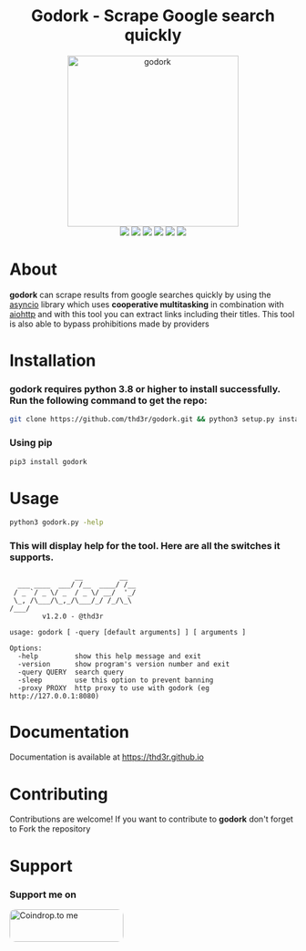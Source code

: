 <h1 align="center">
  Godork - Scrape Google search quickly
</h1>

<div align="center">
  <img src="https://raw.githubusercontent.com/thd3r/godork/master/assets/images/godork-logo.png" alt="godork" width="300px">
</div>

<div align="center">
  <a href="https://python.org"><img src="https://img.shields.io/badge/Built%20with-Python-Blue"></a>
  <a href="https://opensource.org/licenses/MIT"><img src="https://img.shields.io/badge/license-MIT-_red.svg"></a>
  <a href="https://github.com/thd3r/godork/releases"><img src="https://img.shields.io/github/release/thd3r/godork.svg"></a>
  <a href="https://pypi.python.org/pypi/godork/"><img src="https://img.shields.io/pypi/v/godork.svg"></a>
  <a href="https://github.com/thd3r/godork/issues?q=is%3Aissue+is%3Aclosed"><img src="https://img.shields.io/github/issues-closed-raw/thd3r/godork?color=dark-green&label=issues%20fixed"></a>
  <a href="https://github.com/thd3r/godork/tree/master?tab=readme-ov-file#contributing"><img src="https://img.shields.io/badge/contributions-welcome-brightgreen.svg?style=flat"></a>
</div>

# About

**godork** can scrape results from google searches quickly by using the [asyncio](https://docs.python.org/3/library/asyncio.html) library which uses **cooperative multitasking** in combination with [aiohttp](https://docs.aiohttp.org) and with this tool you can extract links including their titles. This tool is also able to bypass prohibitions made by providers

# Installation

### **godork** requires **python 3.8** or higher to install successfully. Run the following command to get the repo:

```sh
git clone https://github.com/thd3r/godork.git && python3 setup.py install
```

### Using pip

```sh
pip3 install godork
```

# Usage

```sh
python3 godork.py -help
```

### This will display help for the tool. Here are all the switches it supports.


```console
                __         __  
  ___ ____  ___/ /__  ____/ /__
 / _ `/ _ \/ _  / _ \/ __/  '_/
 \_, /\___/\_,_/\___/_/ /_/\_\ 
/___/                                                                                                            
        v1.2.0 - @thd3r

usage: godork [ -query [default arguments] ] [ arguments ] 

Options:
  -help         show this help message and exit
  -version      show program's version number and exit
  -query QUERY  search query
  -sleep        use this option to prevent banning
  -proxy PROXY  http proxy to use with godork (eg http://127.0.0.1:8080) 
```

# Documentation

Documentation is available at https://thd3r.github.io

# Contributing

Contributions are welcome! If you want to contribute to **godork** don't forget to Fork the repository

# Support

### Support me on 

<a href="https://coindrop.to/thd3r" target="_blank">
  <img src="https://coindrop.to/embed-button.png" style="border-radius: 10px; height: 57px !important;width: 200px !important;" alt="Coindrop.to me"></img>
</a>
